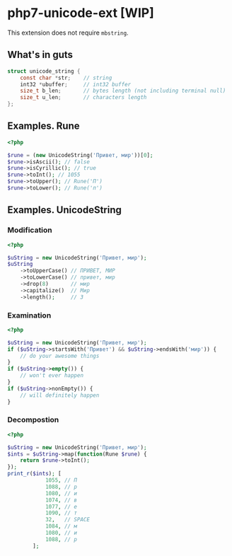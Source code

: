# php7-unicode-ext [WIP]

This extension does not require `mbstring`.

## What's in guts

```c
struct unicode_string {
    const char *str;    // string
    int32 *ubuffer;     // int32 buffer
    size_t b_len;       // bytes length (not including terminal null)
    size_t u_len;       // characters length
};
```
## Examples. Rune
```php
<?php

$rune = (new UnicodeString('Привет, мир'))[0];
$rune->isAscii(); // false
$rune->isCyrillic(); // true
$rune->toInt(); // 1055
$rune->toUpper(); // Rune('П')
$rune->toLower(); // Rune('п')
```

## Examples. UnicodeString
### Modification
```php
<?php

$uString = new UnicodeString('Привет, мир');
$uString
    ->toUpperCase() // ПРИВЕТ, МИР
    ->toLowerCase() // привет, мир
    ->drop(8)       // мир
    ->capitalize()  // Мир
    ->length();     // 3
```
### Examination
```php
<?php

$uString = new UnicodeString('Привет, мир');
if ($uString->startsWith('Привет') && $uString->endsWith('мир')) {
    // do your awesome things
}
if ($uString->empty()) {
    // won't ever happen
}
if ($uString->nonEmpty()) {
    // will definitely happen
}
```
### Decompostion
```php
<?php

$uString = new UnicodeString('Привет, мир');
$ints = $uString->map(function(Rune $rune) {
    return $rune->toInt();
});
print_r($ints); [
            1055, // П
            1088, // р
            1080, // и
            1074, // в
            1077, // е
            1090, // т
            32,   // SPACE
            1084, // м
            1080, // и
            1088, // р
        ];
```
